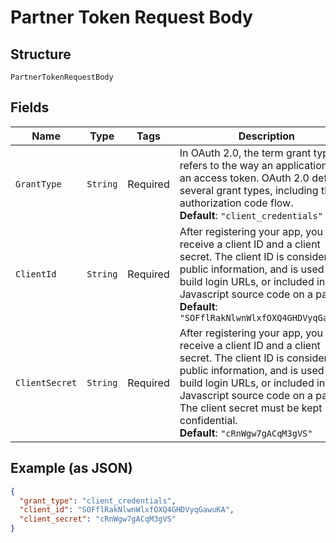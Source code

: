 
# Partner Token Request Body

## Structure

`PartnerTokenRequestBody`

## Fields

| Name | Type | Tags | Description | Getter | Setter |
|  --- | --- | --- | --- | --- | --- |
| `GrantType` | `String` | Required | In OAuth 2.0, the term grant typee refers to the way an application gets an access token. OAuth 2.0 defines several grant types, including the authorization code flow.<br>**Default**: `"client_credentials"` | String getGrantType() | setGrantType(String grantType) |
| `ClientId` | `String` | Required | After registering your app, you will receive a client ID and a client secret. The client ID is considered public information, and is used to build login URLs, or included in Javascript source code on a page.<br>**Default**: `"SOFflRakNlwnWlxfOXQ4GHDVyqGawuKA"` | String getClientId() | setClientId(String clientId) |
| `ClientSecret` | `String` | Required | After registering your app, you will receive a client ID and a client secret. The client ID is considered public information, and is used to build login URLs, or included in Javascript source code on a page. The client secret must be kept confidential.<br>**Default**: `"cRnWgw7gACqM3gVS"` | String getClientSecret() | setClientSecret(String clientSecret) |

## Example (as JSON)

```json
{
  "grant_type": "client_credentials",
  "client_id": "SOFflRakNlwnWlxfOXQ4GHDVyqGawuKA",
  "client_secret": "cRnWgw7gACqM3gVS"
}
```

